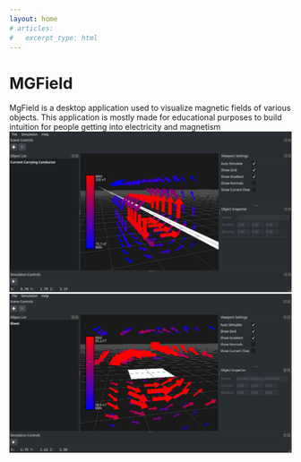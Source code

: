 ```yaml
---
layout: home
# articles:
#   excerpt_type: html
---
```



<link rel="apple-touch-icon" sizes="180x180" href="/assets/apple-touch-icon.png">
<link rel="icon" type="image/png" sizes="32x32" href="/assets/favicon-32x32.png">
<link rel="icon" type="image/png" sizes="16x16" href="/assets/favicon-16x16.png">
<link rel="manifest" href="/assets/site.webmanifest">
<link rel="mask-icon" href="/assets/safari-pinned-tab.svg" color="#5bbad5">
<link rel="shortcut icon" href="/assets/favicon.ico">
<meta name="msapplication-TileColor" content="#da532c">
<meta name="msapplication-config" content="/assets/browserconfig.xml">
<meta name="theme-color" content="#ffffff">



# MGField
MgField is a desktop application used to visualize magnetic fields of various objects. This application is mostly made for educational purposes to build intuition for people getting into electricity and magnetism
![screenshot1](assets/screenshot1.png) ![screenshot1](assets/screenshot2.png)
